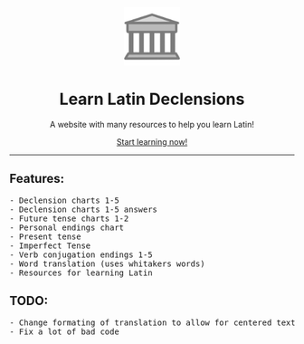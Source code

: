 <div align="center">
  <!-- Logo and Title -->
  <img src="https://raw.githubusercontent.com/cqb13/Learn-Latin-Declensions/master/public/Logo.png" alt="logo" width="20%"/>
  <h1>Learn Latin Declensions</a></h1>
  <p>A website with many resources to help you learn Latin!</p>

[Start learning now!](https://learn-latin.ml/)

</div>

<hr />

<h2>Features:</h2>
<pre>
- Declension charts 1-5
- Declension charts 1-5 answers
- Future tense charts 1-2
- Personal endings chart
- Present tense 
- Imperfect Tense
- Verb conjugation endings 1-5
- Word translation (uses whitakers words)
- Resources for learning Latin
</pre>
<h2>TODO:</h2>
<pre>
- Change formating of translation to allow for centered text
- Fix a lot of bad code
</pre>
